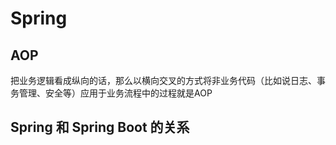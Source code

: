 # Spring

## AOP

把业务逻辑看成纵向的话，那么以横向交叉的方式将非业务代码（比如说日志、事务管理、安全等）应用于业务流程中的过程就是AOP

## Spring 和 Spring Boot 的关系

